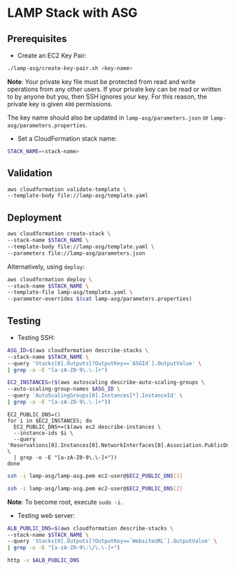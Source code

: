 # LAMP Stack with ASG

## Prerequisites

* Create an EC2 Key Pair:

```bash
./lamp-asg/create-key-pair.sh <key-name>
```

**Note**: Your private key file must be protected from read and write operations from any other users. If your private key can be read or written to by anyone but you, then SSH ignores your key. For this reason, the private key is given `400` permissions.

The key name should also be updated in `lamp-asg/parameters.json` or `lamp-asg/parameters.properties`.

* Set a CloudFormation stack name:

```bash
STACK_NAME=<stack-name>
```

## Validation

```bash
aws cloudformation validate-template \
--template-body file://lamp-asg/template.yaml
```

## Deployment

```bash
aws cloudformation create-stack \
--stack-name $STACK_NAME \
--template-body file://lamp-asg/template.yaml \
--parameters file://lamp-asg/parameters.json
```

Alternatively, using `deploy`:

```bash
aws cloudformation deploy \
--stack-name $STACK_NAME \
--template-file lamp-asg/template.yaml \
--parameter-overrides $(cat lamp-asg/parameters.properties)
```

## Testing

* Testing SSH:

```bash
ASG_ID=$(aws cloudformation describe-stacks \
--stack-name $STACK_NAME \
--query 'Stacks[0].Outputs[?OutputKey==`ASGId`].OutputValue' \
| grep -o -E "[a-zA-Z0-9\.\-]+")
```

```bash
EC2_INSTANCES=($(aws autoscaling describe-auto-scaling-groups \
--auto-scaling-group-names $ASG_ID \
--query 'AutoScalingGroups[0].Instances[*].InstanceId' \
| grep -o -E "[a-zA-Z0-9\.\-]+"))
```

```
EC2_PUBLIC_DNS=()
for i in $EC2_INSTANCES; do
  EC2_PUBLIC_DNS+=($(aws ec2 describe-instances \
  --instance-ids $i \
  --query 'Reservations[0].Instances[0].NetworkInterfaces[0].Association.PublicDnsName' \
  | grep -o -E "[a-zA-Z0-9\.\-]+"))
done
```

```bash
ssh -i lamp-asg/lamp-asg.pem ec2-user@$EC2_PUBLIC_DNS[1]
```

```bash
ssh -i lamp-asg/lamp-asg.pem ec2-user@$EC2_PUBLIC_DNS[2]
```

**Note**: To become root, execute `sudo -i`.

* Testing web server:

```bash
ALB_PUBLIC_DNS=$(aws cloudformation describe-stacks \
--stack-name $STACK_NAME \
--query 'Stacks[0].Outputs[?OutputKey==`WebsiteURL`].OutputValue' \
| grep -o -E "[a-zA-Z0-9\:\/\.\-]+")
```

```bash
http -v $ALB_PUBLIC_DNS
```
